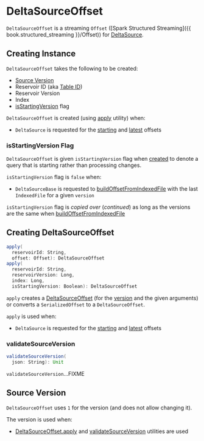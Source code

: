 # DeltaSourceOffset

`DeltaSourceOffset` is a streaming `Offset` ([Spark Structured Streaming]({{ book.structured_streaming }}/Offset)) for [DeltaSource](DeltaSource.md).

## Creating Instance

`DeltaSourceOffset` takes the following to be created:

* <span id="sourceVersion"> [Source Version](#VERSION)
* <span id="reservoirId"> Reservoir ID (aka [Table ID](DeltaSource.md#tableId))
* <span id="reservoirVersion"> Reservoir Version
* <span id="index"> Index
* [isStartingVersion](#isStartingVersion) flag

`DeltaSourceOffset` is created (using [apply](#apply) utility) when:

* `DeltaSource` is requested for the [starting](DeltaSource.md#getStartingOffset) and [latest](DeltaSource.md#latestOffset) offsets

### <span id="isStartingVersion"> isStartingVersion Flag

`DeltaSourceOffset` is given `isStartingVersion` flag when [created](#creating-instance) to denote a query that is starting rather than processing changes.

`isStartingVersion` flag is `false` when:

* `DeltaSourceBase` is requested to [buildOffsetFromIndexedFile](DeltaSourceBase.md#buildOffsetFromIndexedFile) with the last `IndexedFile` for a given `version`

`isStartingVersion` flag is _copied over_ (_continued_) as long as the versions are the same when [buildOffsetFromIndexedFile](DeltaSourceBase.md#buildOffsetFromIndexedFile)

## <span id="apply"> Creating DeltaSourceOffset

```scala
apply(
  reservoirId: String,
  offset: Offset): DeltaSourceOffset
apply(
  reservoirId: String,
  reservoirVersion: Long,
  index: Long,
  isStartingVersion: Boolean): DeltaSourceOffset
```

`apply` creates a [DeltaSourceOffset](#creating-instance) (for the [version](#VERSION) and the given arguments) or converts a `SerializedOffset` to a `DeltaSourceOffset`.

`apply` is used when:

* `DeltaSource` is requested for the [starting](DeltaSource.md#getStartingOffset) and [latest](DeltaSource.md#latestOffset) offsets

### <span id="validateSourceVersion"> validateSourceVersion

```scala
validateSourceVersion(
  json: String): Unit
```

`validateSourceVersion`...FIXME

## <span id="VERSION"> Source Version

`DeltaSourceOffset` uses `1` for the version (and does not allow changing it).

The version is used when:

* [DeltaSourceOffset.apply](#apply) and [validateSourceVersion](#validateSourceVersion) utilities are used

